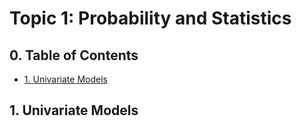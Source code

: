 # Topic 1: Probability and Statistics

## 0. Table of Contents

- [1. Univariate Models](#1-univariate-models)




## 1. Univariate Models